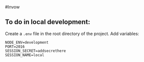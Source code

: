 #Invow

## To do in local development:

Create a `.env` file in the root directory of the project. Add
variables:

```
NODE_ENV=development
PORT=2016
SESSION_SECRET=addsecrethere
SESSION_NAME=local
```
